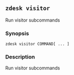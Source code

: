 ## `zdesk visitor`

Run visitor subcommands

### Synopsis

    zdesk visitor COMMAND[ ... ]

### Description

Run visitor subcommands

